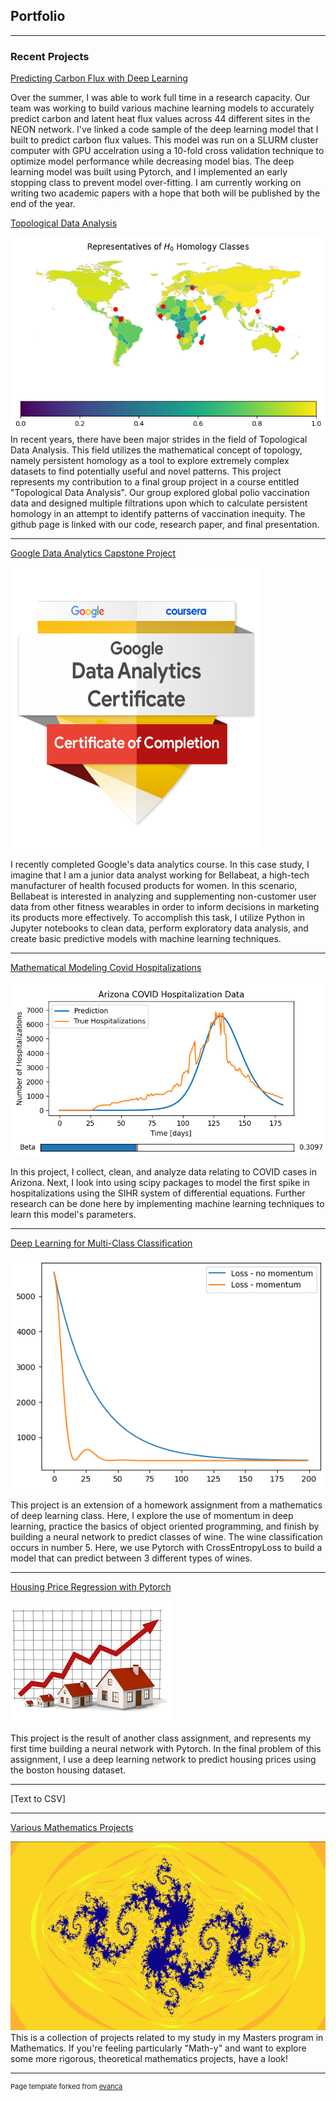 ## Portfolio

---

### Recent Projects
[Predicting Carbon Flux with Deep Learning](/pages/Deep10CV.py)

Over the summer, I was able to work full time in a research capacity. Our team was working to build various machine learning models to accurately predict carbon and latent heat flux values across 44 different sites in the NEON network. I've linked a code sample of the deep learning model that I built to predict carbon flux values. This model was run on a SLURM cluster computer with GPU accelration using a 10-fold cross validation technique to optimize model performance while decreasing model bias. The deep learning model was built using Pytorch, and I implemented an early stopping class to prevent model over-fitting. I am currently working on writing two academic papers with a hope that both will be published by the end of the year. 

[Topological Data Analysis](https://github.com/JeffUyekawa/TDA_Final_Project/tree/main)

<img src="images/Sublevel_map.png?raw=true"/>
In recent years, there have been major strides in the field of Topological Data Analysis. This field utilizes the mathematical concept of topology, namely persistent homology as a tool to explore extremely complex datasets to find potentially useful and novel patterns. This project represents my contribution to a final group project in a course entitled "Topological Data Analysis". Our group explored global polio vaccination data and designed multiple filtrations upon which to calculate persistent homology in an attempt to identify patterns of vaccination inequity. The github page is linked with our code, research paper, and final presentation. 

---
[Google Data Analytics Capstone Project](/pages/Bellabeat_Case_Study.html)

<img src="images/google_badge.png?raw=true" width="400" height="450"/> 

I recently completed Google's data analytics course. In this case study, I imagine that I am a junior data analyst working for Bellabeat, a high-tech manufacturer of health focused products for women. In this scenario, Bellabeat is interested in analyzing and supplementing non-customer user data from other fitness wearables in order to inform decisions in marketing its products more effectively. To accomplish this task, I utilize Python in Jupyter notebooks to clean data, perform exploratory data analysis, and create basic predictive models with machine learning techniques. 

---
[Mathematical Modeling Covid Hospitalizations](/pages/Covid_Modeling.html)

<img src="images/AZ_covid_predictions.png?raw=true"/>

In this project, I collect, clean, and analyze data relating to COVID cases in Arizona. Next, I look into using scipy packages to model the first spike in hospitalizations using the SIHR system of differential equations. Further research can be done here by implementing machine learning techniques to learn this model's parameters. 

---
[Deep Learning for Multi-Class Classification](/pages/Multiclass.html)

<img src="images/momentum_loss.png?raw=true"/> 

This project is an extension of a homework assignment from a mathematics of deep learning class. Here, I explore the use of momentum in deep learning, practice the basics of object oriented programming, and finish by building a neural network to predict classes of wine. The wine classification occurs in number 5. Here, we use Pytorch with CrossEntropyLoss to build a model that can predict between 3 different types of wines. 

---
[Housing Price Regression with Pytorch](/pages/Housing.html)

<img src="images/housing_image.png?raw=true"/> 

This project is the result of another class assignment, and represents my first time building a neural network with Pytorch. In the final problem of this assignment, I use a deep learning network to predict housing prices using the boston housing dataset. 

---
[Text to CSV]

---
[Various Mathematics Projects](https://github.com/JeffUyekawa/JeffUyekawa)

<img src="images/julia_set.png?raw=true"/>
This is a collection of projects related to my study in my Masters program in Mathematics. If you're feeling particularly "Math-y" and want to explore some more rigorous, theoretical mathematics projects, have a look! 




---
<p style="font-size:11px">Page template forked from <a href="https://github.com/evanca/quick-portfolio">evanca</a></p>
<!-- Remove above link if you don't want to attibute -->
